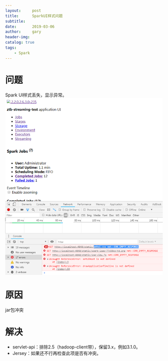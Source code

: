 ```yaml
---
layout:     post
title:      SparkUI样式问题
subtitle:   
date:       2019-03-06
author:     gary
header-img: 
catalog: true
tags:
    - Spark
---
```


# 问题
Spark UI样式丢失，显示异常。
![error](/img/in-post/2019-03-06-SparkUI样式问题/error.png)

# 原因
jar包冲突

# 解决
- servlet-api：排除2.5（hadoop-client带），保留3.x，例如3.1.0。
- Jersey：如果还不行再检查此项是否有冲突。